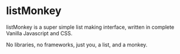 listMonkey
==========

listMonkey is a super simple list making interface, written in complete Vanilla Javascript and CSS. 

No libraries, no frameworks, just you, a list, and a monkey. 
